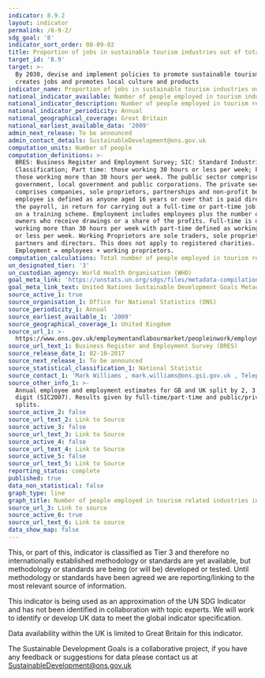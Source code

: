 ```yaml
---
indicator: 8.9.2
layout: indicator
permalink: /8-9-2/
sdg_goal: '8'
indicator_sort_order: 08-09-02
title: Proportion of jobs in sustainable tourism industries out of total tourism jobs
target_id: '8.9'
target: >-
  By 2030, devise and implement policies to promote sustainable tourism that
  creates jobs and promotes local culture and products
indicator_name: Proportion of jobs in sustainable tourism industries out of total tourism jobs
national_indicator_available: Number of people employed in tourism industries in Great Britain
national_indicator_description: Number of people employed in tourism related industries in Great Britain
national_indicator_periodicity: Annual
national_geographical_coverage: Great Britain
national_earliest_available_data: '2009'
admin_next_release: To be announced
admin_contact_details: SustainableDevelopment@ons.gov.uk
computation_units: Number of people
computation_definitions: >-
  BRES: Business Register and Employment Survey; SIC: Standard Industrial
  Classification; Part time: those working 30 hours or less per week; Full time:
  those working more than 30 hours per week. The public sector comprises central
  government, local government and public corporations. The private sector
  comprises companies, sole proprietors, partnerships and non-profit bodies. An
  employee is defined as anyone aged 16 years or over that is paid directly from
  the payroll, in return for carrying out a full-time or part-time job or being
  on a training scheme. Employment includes employees plus the number of working
  owners who receive drawings or a share of the profits. Full-time is defined as
  working more than 30 hours per week with part-time defined as working 30 hours
  or less per week. Working Proprietors are sole traders, sole proprietors,
  partners and directors. This does not apply to registered charities.
  Employment = employees + working proprietors.
computation_calculations: Total number of people employed in tourism related industries
un_designated_tier: '3'
un_custodian_agency: World Health Organisation (WHO)
goal_meta_link: 'https://unstats.un.org/sdgs/files/metadata-compilation/Metadata-Goal-8.pdf'
goal_meta_link_text: United Nations Sustainable Development Goals Metadata (PDF 526 KB)
source_active_1: true
source_organisation_1: Office for National Statistics (ONS)
source_periodicity_1: Annual
source_earliest_available_1: '2009'
source_geographical_coverage_1: United Kingdom
source_url_1: >-
  https://www.ons.gov.uk/employmentandlabourmarket/peopleinwork/employmentandemployeetypes/datasets/industry235digitsicbusinessregisterandemploymentsurveybrestable2
source_url_text_1: Business Register and Employment Survey (BRES)
source_release_date_1: 02-10-2017
source_next_release_1: To be announced
source_statistical_classification_1: National Statistic
source_contact_1: 'Mark Williams , mark.williams@ons.gsi.gov.uk , Telephone +44 (0)1633 456728'
source_other_info_1: >-
  Annual employee and employment estimates for GB and UK split by 2, 3 and 5
  digit (SIC2007). Results given by full-time/part-time and public/private
  splits.
source_active_2: false
source_url_text_2: Link to Source
source_active_3: false
source_url_text_3: Link to Source
source_active_4: false
source_url_text_4: Link to Source
source_active_5: false
source_url_text_5: Link to Source
reporting_status: complete
published: true
data_non_statistical: false
graph_type: line
graph_title: Number of people employed in tourism related industries in Great Britain
source_url_3: Link to source
source_active_6: true
source_url_text_6: Link to source
data_show_map: false
---
```

This, or part of this, indicator is classified as Tier 3 and therefore no internationally established methodology or standards are yet available, but methodology or standards are being (or will be) developed or tested. Until methodology or standards have been agreed we are reporting/linking to the most relevant source of information.

This indicator is being used as an approximation of the UN SDG Indicator and has not been identified in collaboration with topic experts. We will work to identify or develop UK data to meet the global indicator specification.

Data availability within the UK is limited to Great Britain for this indicator.

The Sustainable Development Goals is a collaborative project, if you have any feedback or suggestions for data please contact us at <SustainableDevelopment@ons.gov.uk>

